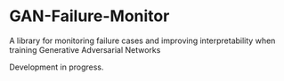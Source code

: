 # GAN-Failure-Monitor
A library for monitoring failure cases and improving interpretability when training Generative Adversarial Networks 

Development in progress.
